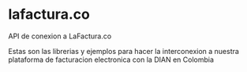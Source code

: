 # lafactura.co
API de conexion a LaFactura.co

Estas son las librerias y ejemplos para hacer la interconexion a nuestra plataforma de facturacion electronica con la DIAN en Colombia
